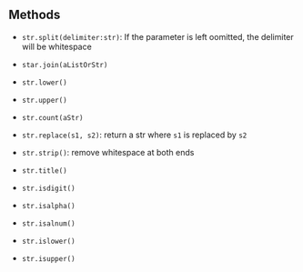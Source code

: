 ## Methods
- `str.split(delimiter:str)`: If the parameter is left oomitted, the delimiter will be whitespace  
- `star.join(aListOrStr)`  
- `str.lower()`  
- `str.upper()`  
- `str.count(aStr)`  
- `str.replace(s1, s2)`: return a str where `s1` is replaced by `s2`  
- `str.strip()`: remove whitespace at both ends
- `str.title()`  

- `str.isdigit()`  
- `str.isalpha()`  
- `str.isalnum()`  
- `str.islower()`  
- `str.isupper()`  
